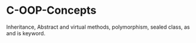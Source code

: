 # C-OOP-Concepts
Inheritance,
Abstract and virtual methods,
polymorphism,
sealed class,
as and is keyword.
